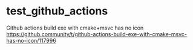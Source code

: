 # test_github_actions

Github actions build exe with cmake+msvc has no icon
https://github.community/t/github-actions-build-exe-with-cmake-msvc-has-no-icon/117996
